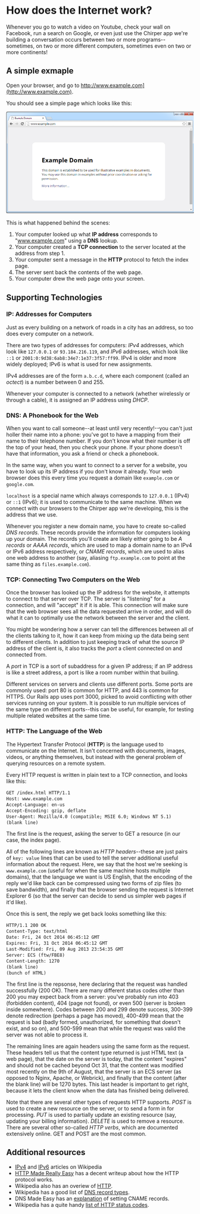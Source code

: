 # How does the Internet work?

Whenever you go to watch a video on Youtube, check your wall on Facebook, run a search on Google, or even just use the Chirper app we're building a conversation occurs between two or more programs--sometimes, on two or more different computers, sometimes even on two or more continents!

## A simple exmaple ##

Open your browser, and go to http://www.example.com](http://www.example.com).

You should see a simple page which looks like this:

![](../images/how_internet_works_example.png)

This is what happened behind the scenes:

1. Your computer looked up what **IP address** corresponds to "www.example.com" using a **DNS** lookup.
2. Your computer created a **TCP connection** to the server located at the address from step 1.
3. Your computer sent a message in the **HTTP** protocol to fetch the index page.
4. The server sent back the contents of the web page.
5. Your computer drew the web page onto your screen.

## Supporting Technologies ##

### IP: Addresses for Computers ###

Just as every building on a network of roads in a city has an address, so too does every computer on a network.

There are two types of addresses for computers: *IPv4* addresses, which look like `127.0.0.1` or `93.184.216.119`, and *IPv6* addresses, which look like `::1` or `2001:0:9d38:6ab8:34e7:1e37:3f57:ff99`. IPv4 is older and more widely deployed; IPv6 is what is used for new assignments.

IPv4 addresses are of the form `a.b.c.d`, where each component (called an *octect*) is a number between 0 and 255.

Whenever your computer is connected to a network (whether wirelessly or through a cable), it is assigned an IP address using *DHCP*.

### DNS: A Phonebook for the Web ###

When you want to call someone--at least until very recently!--you can't just holler their name into a phone: you've got to have a mapping from their name to their telephone number. If you don't know what their number is off the top of your head, then you check your phone. If your phone doesn't have that information, you ask a friend or check a phonebook.

In the same way, when you want to connect to a server for a website, you have to look up its IP address if you don't know it already. Your web browser does this every time you request a domain like `example.com` or `google.com`.

`localhost` is a special name which always corresponds to `127.0.0.1` (IPv4) or `::1` (IPv6); it is used to communicate to the same machine. When we connect with our browsers to the Chirper app we're developing, this is the address that we use.

Whenever you register a new domain name, you have to create so-called *DNS records*. These records provide the information for computers looking up your domain. The records you'll create are likely either going to be *A records* or *AAAA records*, which are used to map a domain name to an IPv4 or IPv6 address respectively, or *CNAME records*, which are used to alias one web address to another (say, aliasing `ftp.example.com` to point at the same thing as `files.example.com`).

### TCP: Connecting Two Computers on the Web ###

Once the browser has looked up the IP address for the website, it attempts to connect to that server over TCP. The server is "listening" for a connection, and will "accept" it if it is able. This connection will make sure that the web browser sees all the data requested arrive in order, and will do what it can to optimally use the network between the server and the client.

You might be wondering how a server can tell the differences between all of the clients talking to it, how it can keep from mixing up the data being sent to different clients. In addition to just keeping track of what the source IP address of the client is, it also tracks the *port* a client connected on and connected from.

A *port* in TCP is a sort of subaddress for a given IP address; if an IP address is like a street address, a port is like a room number within that builing.

Different services on servers and clients use different ports. Some ports are commonly used: port 80 is common for HTTP, and 443 is common for HTTPS. Our Rails app uses port 3000, picked to avoid conflicting with other services running on your system. It is possible to run multiple services of the same type on different ports--this can be useful, for example, for testing multiple related websites at the same time.

### HTTP: The Language of the Web ###

The Hypertext Transfer Protocol (**HTTP**) is the language used to communicate on the Internet. It isn't concerned with documents, images, videos, or anything themselves, but instead with the general problem of querying resources on a remote system.

Every HTTP request is written in plain text to a TCP connection, and looks like this:

```
GET /index.html HTTP/1.1
Host: www.example.com
Accept-Language: en-us
Accept-Encoding: gzip, deflate
User-Agent: Mozilla/4.0 (compatible; MSIE 6.0; Windows NT 5.1)
(blank line)
```

The first line is the request, asking the server to GET a resource (in our case, the index page).

All of the following lines are known as *HTTP headers*--these are just pairs of `key: value` lines that can be used to tell the server additional useful information about the request. Here, we say that the host we're seeking is `www.example.com` (useful for when the same machine hosts multiple domains), that the language we want is US English, that the encoding of the reply we'd like back can be compressed using two forms of zip files (to save bandwidth), and finally that the browser sending the request is Internet Explorer 6 (so that the server can decide to send us simpler web pages if it'd like).

Once this is sent, the reply we get back looks something like this:

```
HTTP/1.1 200 OK
Content-Type: text/html
Date: Fri, 24 Oct 2014 06:45:12 GMT
Expires: Fri, 31 Oct 2014 06:45:12 GMT
Last-Modified: Fri, 09 Aug 2013 23:54:35 GMT
Server: ECS (ftw/FBE8)
Content-Length: 1270
(blank line)
(bunch of HTML)
```

The first line is the repsonse, here declaring that the request was handled successfully (200 OK). There are many different status codes other than 200 you may expect back from a server: you've probably run into 403 (forbidden content), 404 (page not found), or even 500 (server is broken inside somewhere). Codes between 200 and 299 denote success, 300-399 denote redirection (perhaps a page has moved), 400-499 mean that the request is bad (badly formed, unauthorized, for something that doesn't exist, and so on), and 500-599 mean that while the request was valid the server was not able to process it.

The remaining lines are again headers using the same form as the request. These headers tell us that the content type returned is just HTML text (a web page), that the date on the server is today, that the content "expires" and should not be cached beyond Oct 31, that the content was modified most recently on the 9th of August, that the server is an ECS server (as opposed to Nginx, Apache, or Webrick), and finally that the content (after the blank line) will be 1270 bytes. This last header is important to get right, because it lets the client know when the data has finished being delivered.

Note that there are several other types of requests HTTP supports. *POST* is used to create a new resource on the server, or to send a form in for processing. *PUT* is used to partially update an existing resource (say, updating your billing information). *DELETE* is used to remove a resource. There are several other so-called *HTTP verbs*, which are documented extensively online. GET and POST are the most common.

## Additional resources ##

* [IPv4](http://en.wikipedia.org/wiki/IPv4) and [IPv6](http://en.wikipedia.org/wiki/IPv6) articles on Wikipedia
* [HTTP Made Really Easy](http://www.jmarshall.com/easy/http/) has a decent writeup about how the HTTP protocol works.
* Wikipedia also has an overiew of [HTTP](http://en.wikipedia.org/wiki/Hypertext_Transfer_Protocol).
* Wikipedia has a good list of [DNS record types](http://en.wikipedia.org/wiki/List_of_DNS_record_types).
* DNS Made Easy has an [explanation](http://help.dnsmadeeasy.com/spry_menu/cname-record/) of setting CNAME records.
* Wikipedia has a quite handy [list of HTTP status codes](http://en.wikipedia.org/wiki/List_of_HTTP_status_codes).
